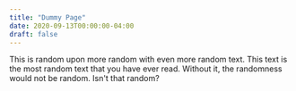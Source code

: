 ```yaml
---
title: "Dummy Page"
date: 2020-09-13T00:00:00-04:00
draft: false
---
```

This is random upon more random with even more random text. This text is the most random text that you have ever read. Without it, the randomness would not be random. Isn't that random?
